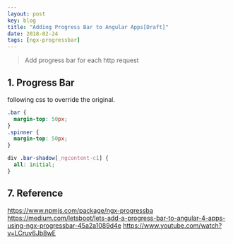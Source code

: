 ```yaml
---
layout: post
key: blog
title: "Adding Progress Bar to Angular Apps[Draft]"
date: 2018-02-24
tags: [ngx-progressbar]
---
```


> Add progress bar for each http request

## 1. Progress Bar

following css to override the original.
```css
.bar {
  margin-top: 50px;
}
.spinner {
  margin-top: 50px;
}

div .bar-shadow[_ngcontent-c1] {
  all: initial;
}
```

## 7. Reference
https://www.npmjs.com/package/ngx-progressba
https://medium.com/letsboot/lets-add-a-progress-bar-to-angular-4-apps-using-ngx-progressbar-45a2a1089d4e
https://www.youtube.com/watch?v=LCruv6Jb8wE
